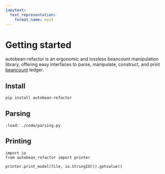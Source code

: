 ```yaml
---
jupytext:
  text_representation:
    format_name: myst
---
```


# Getting started

autobean-refactor is an ergonomic and lossless beancount manipulation library, offering easy interfaces to parse, manipulate, construct, and print [beancount](https://github.com/beancount/beancount) ledger.

## Install

```sh
pip install autobean-refactor
```

## Parsing

```{code-cell} python
:load: ./code/parsing.py
```

## Printing

```{code-cell} python
import io
from autobean_refactor import printer

printer.print_model(file, io.StringIO()).getvalue()
```

```{tableofcontents}
```
